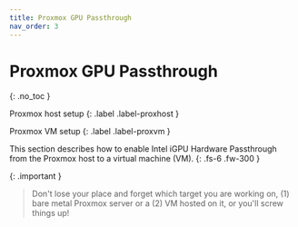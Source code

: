 ```yaml
---
title: Proxmox GPU Passthrough
nav_order: 3
---
```


# <i class="fas fa-microchip" style="color: #2B66AF"></i> Proxmox GPU Passthrough
{: .no_toc }

<i class="fab fa-mixer" style="color: black"></i> Proxmox host setup
{: .label .label-proxhost }

<i class="fab fa-mixer" style="color: #D6762C"></i> Proxmox VM setup
{: .label .label-proxvm }

This section describes how to enable Intel iGPU Hardware Passthrough from the Proxmox host to a virtual machine (VM). 
{: .fs-6 .fw-300 }

{: .important }
> Don't lose your place and forget which target you are working on, (1) bare metal Proxmox server or a (2) VM hosted on it, or you'll screw things up!